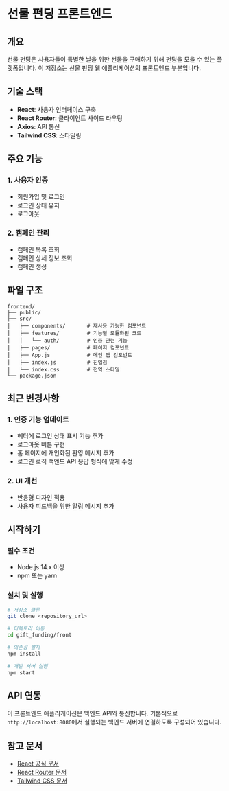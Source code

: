 # 선물 펀딩 프론트엔드

## 개요
선물 펀딩은 사용자들이 특별한 날을 위한 선물을 구매하기 위해 펀딩을 모을 수 있는 플랫폼입니다. 이 저장소는 선물 펀딩 웹 애플리케이션의 프론트엔드 부분입니다.

## 기술 스택
- **React**: 사용자 인터페이스 구축
- **React Router**: 클라이언트 사이드 라우팅
- **Axios**: API 통신
- **Tailwind CSS**: 스타일링

## 주요 기능

### 1. 사용자 인증
- 회원가입 및 로그인
- 로그인 상태 유지
- 로그아웃

### 2. 캠페인 관리
- 캠페인 목록 조회
- 캠페인 상세 정보 조회
- 캠페인 생성

## 파일 구조
```
frontend/
├── public/
├── src/
│   ├── components/       # 재사용 가능한 컴포넌트
│   ├── features/         # 기능별 모듈화된 코드
│   │   └── auth/         # 인증 관련 기능
│   ├── pages/            # 페이지 컴포넌트
│   ├── App.js            # 메인 앱 컴포넌트
│   ├── index.js          # 진입점
│   └── index.css         # 전역 스타일
└── package.json
```

## 최근 변경사항

### 1. 인증 기능 업데이트
- 헤더에 로그인 상태 표시 기능 추가
- 로그아웃 버튼 구현
- 홈 페이지에 개인화된 환영 메시지 추가
- 로그인 로직 백엔드 API 응답 형식에 맞게 수정

### 2. UI 개선
- 반응형 디자인 적용
- 사용자 피드백을 위한 알림 메시지 추가

## 시작하기

### 필수 조건
- Node.js 14.x 이상
- npm 또는 yarn

### 설치 및 실행
```bash
# 저장소 클론
git clone <repository_url>

# 디렉토리 이동
cd gift_funding/front

# 의존성 설치
npm install

# 개발 서버 실행
npm start
```

## API 연동
이 프론트엔드 애플리케이션은 백엔드 API와 통신합니다. 기본적으로 `http://localhost:8080`에서 실행되는 백엔드 서버에 연결하도록 구성되어 있습니다.

## 참고 문서
- [React 공식 문서](https://reactjs.org/docs/getting-started.html)
- [React Router 문서](https://reactrouter.com/web/guides/quick-start)
- [Tailwind CSS 문서](https://tailwindcss.com/docs) 